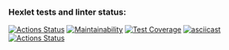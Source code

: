 ### Hexlet tests and linter status:
[![Actions Status](https://github.com/irakuruss/python-project-50/workflows/hexlet-check/badge.svg)](https://github.com/irakuruss/python-project-50/actions)
[![Maintainability](https://api.codeclimate.com/v1/badges/3f10fbe2a4cc417ffd52/maintainability)](https://codeclimate.com/github/irakuruss/python-project-50/maintainability)
[![Test Coverage](https://api.codeclimate.com/v1/badges/3f10fbe2a4cc417ffd52/test_coverage)](https://codeclimate.com/github/irakuruss/python-project-50/test_coverage)
[![asciicast](https://asciinema.org/a/tNWxhfCoAZ5HgWi6pNJQCHQ29.svg)](https://asciinema.org/a/tNWxhfCoAZ5HgWi6pNJQCHQ29)
[![Actions Status](https://github.com/irakuruss/python-project-50/workflows/pytest/badge.svg)](https://github.com/irakuruss/python-project-50/actions)
